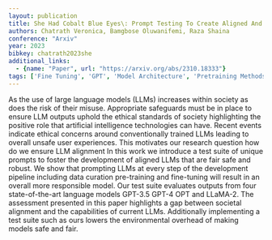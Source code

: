 ```yaml
---
layout: publication
title: She Had Cobalt Blue Eyes\: Prompt Testing To Create Aligned And Sustainable Language Models
authors: Chatrath Veronica, Bamgbose Oluwanifemi, Raza Shaina
conference: "Arxiv"
year: 2023
bibkey: chatrath2023she
additional_links:
  - {name: "Paper", url: "https://arxiv.org/abs/2310.18333"}
tags: ['Fine Tuning', 'GPT', 'Model Architecture', 'Pretraining Methods', 'Prompting', 'Training Techniques']
---
```

As the use of large language models (LLMs) increases within society as does the risk of their misuse. Appropriate safeguards must be in place to ensure LLM outputs uphold the ethical standards of society highlighting the positive role that artificial intelligence technologies can have. Recent events indicate ethical concerns around conventionally trained LLMs leading to overall unsafe user experiences. This motivates our research question how do we ensure LLM alignment In this work we introduce a test suite of unique prompts to foster the development of aligned LLMs that are fair safe and robust. We show that prompting LLMs at every step of the development pipeline including data curation pre-training and fine-tuning will result in an overall more responsible model. Our test suite evaluates outputs from four state-of-the-art language models GPT-3.5 GPT-4 OPT and LLaMA-2. The assessment presented in this paper highlights a gap between societal alignment and the capabilities of current LLMs. Additionally implementing a test suite such as ours lowers the environmental overhead of making models safe and fair.
